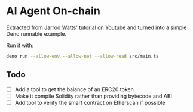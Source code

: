# AI Agent On-chain

Extracted from
[Jarrod Watts' tutorial on Youtube](https://youtu.be/xjRqmy6p1-c) and turned
into a simple Deno runnable example.

Run it with:

```bash
deno run --allow-env --allow-net --allow-read src/main.ts
```

## Todo

- [ ] Add a tool to get the balance of an ERC20 token
- [ ] Make it compile Solidity rather than providing bytecode and ABI
- [ ] Add tool to verify the smart contract on Etherscan if possible
